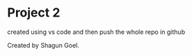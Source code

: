 # Project 2 
 created using vs code and then push the whole repo in github

 Created by Shagun Goel.